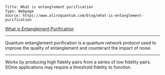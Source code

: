 ```
Title: What is entanglement purification
Type: Webpage
Source: https://www.aliroquantum.com/blog/what-is-entanglement-purification
```

[What is Entanglement Purification](https://www.aliroquantum.com/blog/what-is-entanglement-purification)

---

Quantum entanglement purification is a quantum network protocol used to improve the quality of entanglement and counteract the impact of noise.

---

Works by producing high fidelity pairs from a series of low fidelity pairs. SOme applications may require a threshold fidelity to function.
